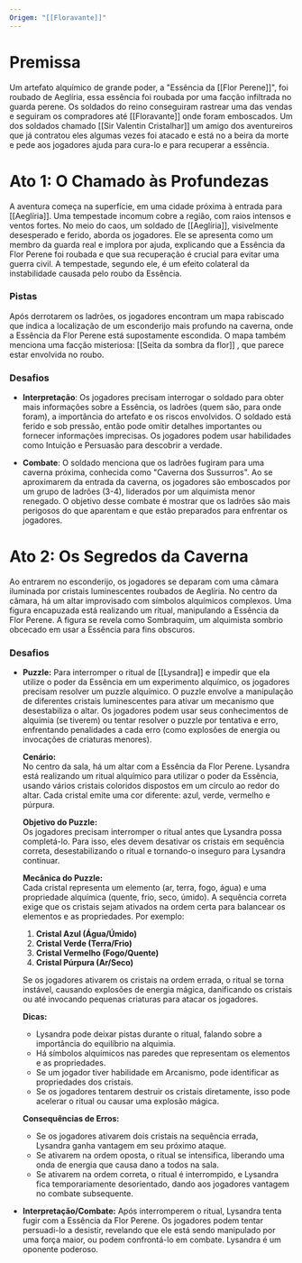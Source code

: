 ```yaml
---
Origem: "[[Floravante]]"
---
```

# Premissa

Um artefato alquímico de grande poder, a "Essência da [[Flor Perene]]", foi roubado de Aeglíria, essa essência foi roubada por uma facção infiltrada no guarda perene. Os soldados do reino conseguiram rastrear uma das vendas e seguiram os compradores até [[Floravante]] onde foram emboscados. Um dos soldados chamado [[Sir Valentin Cristalhar]] um amigo dos aventureiros que já contratou eles algumas vezes foi atacado e está no a beira da morte e pede aos jogadores ajuda para cura-lo e para recuperar a essência.

# Ato 1: O Chamado às Profundezas

 A aventura começa na superfície, em uma cidade próxima à entrada para [[Aeglíria]]. Uma tempestade incomum cobre a região, com raios intensos e ventos fortes. No meio do caos, um soldado de [[Aeglíria]], visivelmente desesperado e ferido, aborda os jogadores. Ele se apresenta como um membro da guarda real e implora por ajuda, explicando que a Essência da Flor Perene foi roubada e que sua recuperação é crucial para evitar uma guerra civil. A tempestade, segundo ele, é um efeito colateral da instabilidade causada pelo roubo da Essência.

### Pistas

Após derrotarem os ladrões, os jogadores encontram um mapa rabiscado que indica a localização de um esconderijo mais profundo na caverna, onde a Essência da Flor Perene está supostamente escondida. O mapa também menciona uma facção misteriosa: [[Seita da sombra da flor]] , que parece estar envolvida no roubo.

### Desafios

- **Interpretação**: Os jogadores precisam interrogar o soldado para obter mais informações sobre a Essência, os ladrões (quem são, para onde foram), a importância do artefato e os riscos envolvidos. O soldado está ferido e sob pressão, então pode omitir detalhes importantes ou fornecer informações imprecisas. Os jogadores podem usar habilidades como Intuição e Persuasão para descobrir a verdade.

- **Combate**: O soldado menciona que os ladrões fugiram para uma caverna próxima, conhecida como "Caverna dos Sussurros". Ao se aproximarem da entrada da caverna, os jogadores são emboscados por um grupo de ladrões (3-4), liderados por um alquimista menor renegado. O objetivo desse combate é mostrar que os ladrões são mais perigosos do que aparentam e que estão preparados para enfrentar os jogadores.

# Ato 2: Os Segredos da Caverna

Ao entrarem no esconderijo, os jogadores se deparam com uma câmara iluminada por cristais luminescentes roubados de Aeglíria. No centro da câmara, há um altar improvisado com símbolos alquímicos complexos. Uma figura encapuzada está realizando um ritual, manipulando a Essência da Flor Perene. A figura se revela como Sombraquim, um alquimista sombrio obcecado em usar a Essência para fins obscuros.

### Desafios

- **Puzzle:** Para interromper o ritual de [[Lysandra]] e impedir que ela utilize o poder da Essência em um experimento alquímico, os jogadores precisam resolver um puzzle alquímico. O puzzle envolve a manipulação de diferentes cristais luminescentes para ativar um mecanismo que desestabiliza o altar. Os jogadores podem usar seus conhecimentos de alquimia (se tiverem) ou tentar resolver o puzzle por tentativa e erro, enfrentando penalidades a cada erro (como explosões de energia ou invocações de criaturas menores).

	**Cenário:**  
	 No centro da sala, há um altar com a Essência da Flor Perene. Lysandra está realizando um ritual alquímico para utilizar o poder da Essência, usando vários cristais coloridos dispostos em um círculo ao redor do altar. Cada cristal emite uma cor diferente: azul, verde, vermelho e púrpura.
	
	**Objetivo do Puzzle:**  
	Os jogadores precisam interromper o ritual antes que Lysandra possa completá-lo. Para isso, eles devem desativar os cristais em sequência correta, desestabilizando o ritual e tornando-o inseguro para Lysandra continuar.
	
	**Mecânica do Puzzle:**  
	Cada cristal representa um elemento (ar, terra, fogo, água) e uma propriedade alquímica (quente, frio, seco, úmido). A sequência correta exige que os cristais sejam ativados na ordem certa para balancear os elementos e as propriedades. Por exemplo:
	
	1. **Cristal Azul (Água/Úmido)**
	2. **Cristal Verde (Terra/Frio)**
	3. **Cristal Vermelho (Fogo/Quente)**
	4. **Cristal Púrpura (Ar/Seco)**
	
	Se os jogadores ativarem os cristais na ordem errada, o ritual se torna instável, causando explosões de energia mágica, danificando os cristais ou até invocando pequenas criaturas para atacar os jogadores.
	
	**Dicas:**
	- Lysandra pode deixar pistas durante o ritual, falando sobre a importância do equilíbrio na alquimia.
	- Há símbolos alquímicos nas paredes que representam os elementos e as propriedades.
	- Se um jogador tiver habilidade em Arcanismo, pode identificar as propriedades dos cristais.
	- Se os jogadores tentarem destruir os cristais diretamente, isso pode acelerar o ritual ou causar uma explosão mágica.
	
	**Consequências de Erros:**
	
	- Se os jogadores ativarem dois cristais na sequência errada, Lysandra ganha vantagem em seu próximo ataque.
	- Se ativarem na ordem oposta, o ritual se intensifica, liberando uma onda de energia que causa dano a todos na sala.
	- Se ativarem na ordem correta, o ritual é interrompido, e Lysandra fica temporariamente desorientado, dando aos jogadores vantagem no combate subsequente.
	
- **Interpretação/Combate:** Após interromperem o ritual, Lysandra tenta fugir com a Essência da Flor Perene. Os jogadores podem tentar persuadi-lo a desistir, revelando que ele está sendo manipulado por uma força maior, ou podem confrontá-lo em combate. Lysandra é um oponente poderoso.